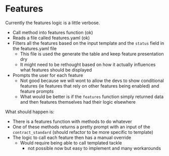 # Features

Currently the features logic is a little verbose. 

- Call method into features function (ok)
- Reads a file called features.yaml (ok)
- Filters all the features based on the input template and the `status` field in the features.yaml file 
  - This file is used the generate the table and keep feature presentation dry 
  - It might need to be rethought based on how it actually influences what features should be displayed 
- Prompts the user for each feature 
  - Not good because we will wont to allow the devs to show conditional features (ie features that rely on other features being enabled) and feature prompts 
  - What would be better is if the `features` function simply returned data and then features themselves had their logic elsewhere

What should happen is:

- There is a features function with methods to do whatever 
- One of these methods returns a pretty prompt with an input of the `contract_standard` (should refactor to be more specific to template)
- The logic to call each feature then has a manual override 
  - Would require being able to call templated tackle 
    - not possible now but easy to implement and many workarounds
